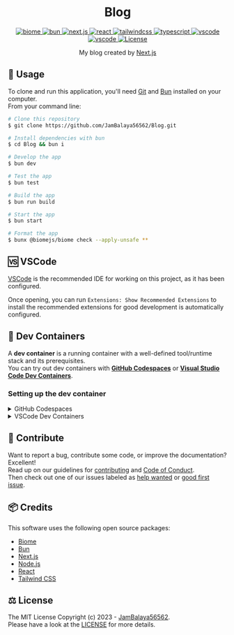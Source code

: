<h1 align="center">Blog</h1>
<p align="center">
  <a aria-label="biome" href="https://biomejs.dev/">
    <img src="https://img.shields.io/badge/-biome-F7B911.svg?logo=biome&style=for-the-badge&labelColor=000000" alt="biome">
  </a>
  <a aria-label="bun" href="https://bun.sh/">
    <img src="https://img.shields.io/badge/-Bun-FBF0DF.svg?logo=bun&style=for-the-badge&labelColor=000000" alt="bun">
  </a>
  <a aria-label="next.js" href="https://nextjs.org/">
    <img src="https://img.shields.io/badge/-next.js-000000.svg?logo=next.js&style=for-the-badge&labelColor=000000" alt="next.js">
  </a>
  <a aria-label="react" href="https://react.dev/">
    <img src="https://img.shields.io/badge/-react-61DAFB.svg?logo=react&style=for-the-badge&labelColor=000000" alt="react">
  </a>
  <a aria-label="tailwindcss" href="https://tailwindcss.com/">
    <img src="https://img.shields.io/badge/-tailwind%20css-06B6D4.svg?logo=tailwindcss&style=for-the-badge&labelColor=000000" alt="tailwindcss">
  </a>
  <a aria-label="typescript" href="https://www.typescriptlang.org/">
    <img src="https://img.shields.io/badge/-TypeScript-3178C6.svg?logo=typescript&style=for-the-badge&labelColor=000000" alt="typescript">
  </a>
  <a aria-label="vscode" href="https://code.visualstudio.com/">
    <img src="https://img.shields.io/badge/-visual%20studio%20code-007ACC.svg?logo=visualstudiocode&style=for-the-badge&labelColor=000000" alt="vscode">
  </a>
  <a aria-label="devcontainer" href="https://vscode.dev/redirect?url=vscode://ms-vscode-remote.remote-containers/cloneInVolume?url=https://github.com/JamBalaya56562/Blog">
    <img src="https://img.shields.io/badge/-open-007ACC.svg?label=dev%20containers&logo=visualstudiocode&style=for-the-badge&labelColor=000000" alt="vscode">
  </a>
  <a aria-label="License" href="https://github.com/JamBalaya56562/Blog/blob/main/LICENSE">
    <img src="https://img.shields.io/github/license/JamBalaya56562/Blog?style=for-the-badge&labelColor=000000" alt="License">
  </a>
</p>
<p align="center">
  My blog created by <a href="https://nextjs.org/">Next.js</a>
</p>

## 📄 Usage

To clone and run this application, you'll need [Git](https://git-scm.com) and [Bun](https://bun.sh/) installed on your computer.  
From your command line:

```bash
# Clone this repository
$ git clone https://github.com/JamBalaya56562/Blog.git

# Install dependencies with bun
$ cd Blog && bun i

# Develop the app
$ bun dev

# Test the app
$ bun test

# Build the app
$ bun run build

# Start the app
$ bun start

# Format the app
$ bunx @biomejs/biome check --apply-unsafe **
```

## 🆚 VSCode
[VSCode](https://code.visualstudio.com/) is the recommended IDE for working on this project, as it has been configured.

Once opening, you can run `Extensions: Show Recommended Extensions` to install the recommended extensions for good development is automatically configured.

## 🐳 Dev Containers

A **dev container** is a running container with a well-defined tool/runtime stack and its prerequisites.  
You can try out dev containers with **[GitHub Codespaces](https://github.com/features/codespaces)** or **[Visual Studio Code Dev Containers](https://aka.ms/vscode-remote/containers)**.

### Setting up the dev container

<details>
<summary>GitHub Codespaces</summary>
  
Follow these steps to open this project in a Codespace:  
1. Click the **Code** drop-down menu.  
2. Click on the **Codespaces** tab.  
3. Click **Create codespace on main**.

For more info, check out the [GitHub documentation](https://docs.github.com/en/free-pro-team@latest/github/developing-online-with-codespaces/creating-a-codespace#creating-a-codespace).

</details>

<details>
<summary>VSCode Dev Containers</summary>
  
If you already have VSCode and [Docker](https://www.docker.com/) installed, you can click the badge above or [here](https://vscode.dev/redirect?url=vscode://ms-vscode-remote.remote-containers/cloneInVolume?url=https://github.com/JamBalaya56562/Blog) to get started.  
Clicking these links will cause VSCode to automatically install the Dev Containers extension if needed, clone the source code into a container volume, and spin up a dev container for use.

Follow these steps to open this project in a container using the VSCode Dev Containers extension:

1. If this is your first time using a dev container, please ensure your system meets the pre-reqs (i.e. have Docker installed) in the [getting started steps](https://aka.ms/vscode-remote/containers/getting-started).

2. To use this repository, open a locally cloned copy of the code:

   - Clone this repository to your local filesystem.
   - Press <kbd>F1</kbd> and select the **Dev Containers: Open Folder in Container...** command.
   - Select the cloned copy of this folder, wait for the container to start, and try things out!

</details>

## 🫶 Contribute

Want to report a bug, contribute some code, or improve the documentation? Excellent!  
Read up on our guidelines for [contributing][contributing] and [Code of Conduct][coc].  
Then check out one of our issues labeled as [help wanted][help] or [good first issue][gfi].

[contributing]: https://github.com/JamBalaya56562/Blog/blob/main/CONTRIBUTING.md
[coc]: https://github.com/JamBalaya56562/Blog/blob/main/CODE_OF_CONDUCT.md
[gfi]: https://github.com/JamBalaya56562/Blog/labels/good%20first%20issue
[help]: https://github.com/JamBalaya56562/Blog/labels/help%20wanted

## 📦 Credits

This software uses the following open source packages:

- [Biome](https://biomejs.dev/)
- [Bun](https://bun.sh/)
- [Next.js](https://nextjs.org/)
- [Node.js](https://nodejs.org/)
- [React](https://react.dev/)
- [Tailwind CSS](https://tailwindcss.com/)

## ⚖️ License

The MIT License Copyright (c) 2023 - [JamBalaya56562](https://github.com/JamBalaya56562).  
Please have a look at the [LICENSE](https://github.com/JamBalaya56562/Blog/blob/main/LICENSE) for more details.
